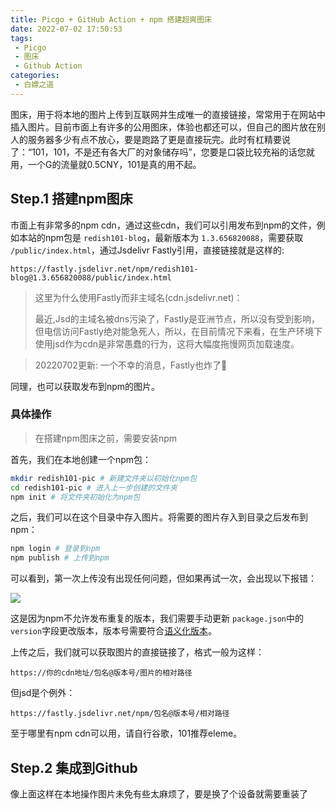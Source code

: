 ```yaml
---
title: Picgo + GitHub Action + npm 搭建超爽图床
date: 2022-07-02 17:50:53
tags:
 - Picgo
 - 图床
 - Github Action
categories:
 - 白嫖之道
---
```

图床，用于将本地的图片上传到互联网并生成唯一的直接链接，常常用于在网站中插入图片。目前市面上有许多的公用图床，体验也都还可以，但自己的图片放在别人的服务器多少有点不放心，要是跑路了更是直接玩完。此时有杠精要说了：“101，101，不是还有各大厂的对象储存吗”，您要是口袋比较充裕的话您就用，一个G的流量就0.5CNY，101是真的用不起。

## Step.1 搭建npm图床

市面上有非常多的npm cdn，通过这些cdn，我们可以引用发布到npm的文件，例如本站的npm包是 `redish101-blog`，最新版本为 `1.3.656820088`，需要获取 `/public/index.html`，通过Jsdelivr Fastly引用，直接链接就是这样的:

```plaintext
https://fastly.jsdelivr.net/npm/redish101-blog@1.3.656820088/public/index.html
```

> 这里为什么使用Fastly而非主域名(cdn.jsdelivr.net)：
>
> 最近,Jsd的主域名被dns污染了，Fastly是亚洲节点，所以没有受到影响，但电信访问Fastly绝对能急死人，所以，在目前情况下来看，在生产环境下使用jsd作为cdn是非常愚蠢的行为，这将大幅度拖慢网页加载速度。

> 20220702更新: 一个不幸的消息，Fastly也炸了🙁

同理，也可以获取发布到npm的图片。

### 具体操作

> 在搭建npm图床之前，需要安装npm

首先，我们在本地创建一个npm包：

```bash
mkdir redish101-pic # 新建文件夹以初始化npm包
cd redish101-pic # 进入上一步创建的文件夹
npm init # 将文件夹初始化为npm包
```

之后，我们可以在这个目录中存入图片。将需要的图片存入到目录之后发布到npm：

```bash
npm login # 登录到npm
npm publish # 上传到npm
```

可以看到，第一次上传没有出现任何问题，但如果再试一次，会出现以下报错：

![](https://cdn1.tianli0.top/gh/Redish101/cdn@src/img/20220703211438.png)

这是因为npm不允许发布重复的版本，我们需要手动更新 `package.json`中的 `version`字段更改版本，版本号需要符合[语义化版本](https://semver.org/lang/zh-CN/)。

上传之后，我们就可以获取图片的直接链接了，格式一般为这样：

```plaintext
https://你的cdn地址/包名@版本号/图片的相对路径
```

但jsd是个例外：

```plaintext
https://fastly.jsdelivr.net/npm/包名@版本号/相对路径
```

至于哪里有npm cdn可以用，请自行谷歌，101推荐eleme。

## Step.2 集成到Github

像上面这样在本地操作图片未免有些太麻烦了，要是换了个设备就需要重装了
